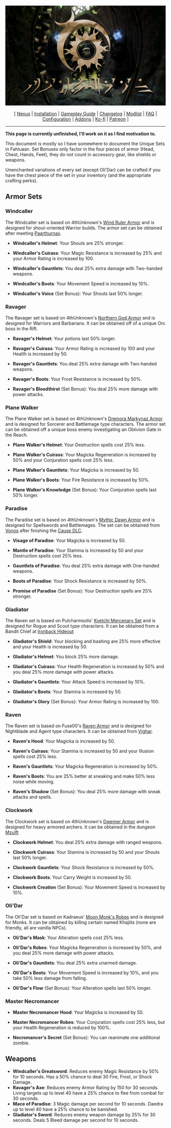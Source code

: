 ![](https://raw.githubusercontent.com/Oghma-Infinium/Fahluaan/main/images/Banner.webp)

<p align="center">
  [ <a href="https://www.nexusmods.com/skyrimspecialedition/mods/87820">Nexus</a> |
  <a href="https://github.com/Oghma-Infinium/Fahluaan/blob/main/README.md">Installation</a> |
  <a href="https://github.com/Oghma-Infinium/Fahluaan/blob/main/GAMEPLAY.md">Gameplay Guide</a> |
  <a href="https://github.com/Oghma-Infinium/Fahluaan/blob/main/CHANGELOG.md">Changelog</a> |
  <a href="https://loadorderlibrary.com/lists/fahluaan">Modlist</a> |
  <a href="https://github.com/Oghma-Infinium/Fahluaan/blob/main/Documentation/FAQ.md">FAQ</a> |
  <a href="https://github.com/Oghma-Infinium/Fahluaan/blob/main/Documentation/CONFIG.md">Configuration</a> |
  <a href="https://github.com/Oghma-Infinium/Fahluaan/blob/main/ADDONS.md">Addons</a> |
  <a href="https://ko-fi.com/aljoxo">Ko-fi</a> | 
  <a href="https://www.patreon.com/aljoxo">Patreon</a> ]
</p>

---

**This page is currently unfinished, I'll work on it as I find motivation to.**

This document is mostly so I have somewhere to document the Unique Sets in Fahluaan. Set Bonuses only factor in the four pieces of armor (Head, Chest, Hands, Feet), they do not count in accessory gear, like shields or weapons.

Unenchanted variations of every set (except Oli'Dar) can be crafted if you have the chest piece of the set in your inventory (and the appropriate crafting perks).

## Armor Sets

### Windcaller

The Windcaller set is based on 4thUnknown's [Wind Ruler Armor](https://www.nexusmods.com/skyrimspecialedition/mods/60842) and is designed for shout-oriented Warrior builds. The armor set can be obtained after meeting [Paarthurnax](https://en.uesp.net/wiki/Skyrim:Paarthurnax_(dragon)).

 - **Windcaller's Helmet**: Your Shouts are 25% stronger. 
 - **Windcaller's Cuirass**: Your Magic Resistance is increased by 25% and your Armor Rating is increased by 100.
 - **Windcaller's Gauntlets**: You deal 25% extra damage with Two-handed weapons.
 - **Windcaller's Boots**: Your Movement Speed is increased by 10%.

 - **Windcaller's Voice** (Set Bonus): Your Shouts last 50% longer.

### Ravager

The Ravager set is based on 4thUnknown's [Northern God Armor](https://www.nexusmods.com/skyrimspecialedition/mods/63772) and is designed for Warriors and Barbarians. It can be obtained off of a unique Orc boss in the Rift.

 - **Ravager's Helmet**: Your potions last 50% longer.
 - **Ravager's Cuirass**:  Your Armor Rating is increased by 100 and your Health is increased by 50.
 - **Ravager's Gauntlets**: You deal 25% extra damage with Two-handed weapons.
 - **Ravager's Boots**: Your Frost Resistance is increased by 50%.

 - **Ravager's Bloodthirst** (Set Bonus): You deal 25% more damage with power attacks.

### Plane Walker

The Plane Walker set is based on 4thUnknown's [Dremora Markynaz Armor](https://www.nexusmods.com/skyrimspecialedition/mods/79753) and is designed for Sorcerer and Battlemage type characters. The armor set can be obtained off a unique boss enemy investigating an Oblivion Gate in the Reach. 

 - **Plane Walker's Helmet**: Your Destruction spells cost 25% less.
 - **Plane Walker's Cuirass**: Your Magicka Regeneration is increased by 50% and your Conjuration spells cost 25% less.
 - **Plane Walker's Gauntlets**: Your Magicka is increased by 50.
 - **Plane Walker's Boots**: Your Fire Resistance is increased by 50%.

 - **Plane Walker's Knowledge** (Set Bonus): Your Conjuration spells last 50% longer.

### Paradise

The Paradise set is based on 4thUnknown's [Mythic Dawn Armor](https://www.nexusmods.com/skyrimspecialedition/mods/84280) and is designed for Spellswords and Battlemages. The set can be obtained from [Vonos](https://en.uesp.net/wiki/Skyrim:Vonos) after finishing the [Cause DLC](https://en.uesp.net/wiki/Skyrim:The_Cause).

 - **Visage of Paradise**: Your Magicka is increased by 50.
 - **Mantle of Paradise**: Your Stamina is increased by 50 and your Destruction spells cost 25% less.
 - **Gauntlets of Paradise**: You deal 25% extra damage with One-handed weapons.
 - **Boots of Paradise**: Your Shock Resistance is increased by 50%.

 - **Promise of Paradise** (Set Bonus): Your Destruction spells are 25% stronger.

### Gladiator

The Raven set is based on Pulcharmsolis' [Kvetchi Mercenary Set](https://www.nexusmods.com/skyrimspecialedition/mods/79226) and is designed for Rogue and Scout type characters. It can be obtained from a Bandit Chief at [Ironback Hideout](https://en.uesp.net/wiki/Skyrim:Ironback_Hideout)

 - **Gladiator's Shield**: Your blocking and bashing are 25% more effective and your Health is increased by 50.

 - **Gladiator's Helmet**: You block 25% more damage.
 - **Gladiator's Cuirass**: Your Health Regeneration is increased by 50% and you deal 25% more damage with power attacks.
 - **Gladiator's Gauntlets**: Your Attack Speed is increased by 10%.
 - **Gladiator's Boots**: Your Stamina is increased by 50.

 - **Gladiator's Glory** (Set Bonus): Your Armor Rating is increased by 100.

### Raven

The Raven set is based on Fuse00's [Raven Armor](https://www.nexusmods.com/skyrimspecialedition/mods/87655) and is designed for Nightblade and Agent type characters. It can be obtained from [Vighar](https://en.uesp.net/wiki/Skyrim:Vighar).

 - **Raven's Hood**: Your Magicka is increased by 50.
 - **Raven's Cuirass**: Your Stamina is increased by 50 and your Illusion spells cost 25% less.
 - **Raven's Gauntlets**: Your Magicka Regeneration is increased by 50%.
 - **Raven's Boots**: You are 25% better at sneaking and make 50% less noise while moving.

 - **Raven's Shadow** (Set Bonus): You deal 25% more damage with sneak attacks and spells.

### Clockwork

The Clockwork set is based on 4thUnknown's [Dwemer Armor](https://www.nexusmods.com/skyrimspecialedition/mods/81043) and is designed for heavy armored archers. It can be obtained in the dungeon [Mzulft](https://en.uesp.net/wiki/Skyrim:Mzulft)

 - **Clockwork Helmet**: You deal 25% extra damage with ranged weapons.
 - **Clockwork Cuirass**: Your Stamina is increased by 50 and your Shouts last 50% longer.
 - **Clockwork Gauntlets**: Your Shock Resistance is increased by 50%.
 - **Clockwork Boots**: Your Carry Weight is increased by 50.

 - **Clockwork Creation** (Set Bonus): Your Movement Speed is increased by 10%.

### Oli'Dar

The Oli'Dar set is based on Kadraeus' [Moon Monk's Robes](https://www.nexusmods.com/skyrimspecialedition/mods/82495) and is designed for Monks. It can be obtained by killing certain named Khajiits (none are friendly, all are vanilla NPCs).

 - **Oli'Dar's Mask**: Your Alteration spells cost 25% less.
 - **Oli'Dar's Robes**: Your Magicka Regeneration is increased by 50%, and you deal 25% more damage with power attacks. 
 - **Oli'Dar's Gauntlets**: You deal 25% extra unarmed damage.
 - **Oli'Dar's Boots**: Your Movement Speed is increased by 10%, and you take 50% less damage from falling. 

 - **Oli'Dar's Flow** (Set Bonus): Your Alteration spells last 50% longer.

### Master Necromancer

 - **Master Necromancer Hood**: Your Magicka is increased by 50.
 - **Master Necromancer Robes**: Your Conjuration spells cost 25% less, but your Health Regeneration is reduced by 100%. 

 - **Necromancer's Secret** (Set Bonus): You can reanimate one additional zombie.

## Weapons

 - **Windcaller's Greatsword**: Reduces enemy Magic Resistance by 50% for 10 seconds. Has a 50% chance to deal 30 Fire, Frost, or Shock Damage.
 - **Ravager's Axe**: Reduces enemy Armor Rating by 150 for 30 seconds. Living targets up to level 40 have a 25% chance to flee from combat for 30 seconds.
 - **Mace of Paradise**: 3 Magic damage per second for 10 seconds. Daedra up to level 40 have a 25% chance to be banished.
 - **Gladiator's Sword**: Reduces enemy weapon damage by 25% for 30 seconds. Deals 5 Bleed damage per second for 10 seconds.

